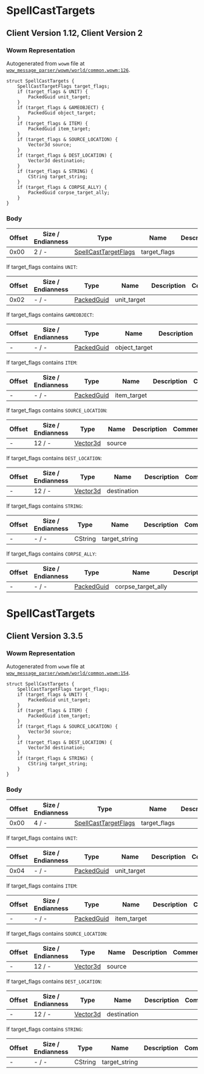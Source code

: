 # SpellCastTargets

## Client Version 1.12, Client Version 2

### Wowm Representation

Autogenerated from `wowm` file at [`wow_message_parser/wowm/world/common.wowm:126`](https://github.com/gtker/wow_messages/tree/main/wow_message_parser/wowm/world/common.wowm#L126).
```rust,ignore
struct SpellCastTargets {
    SpellCastTargetFlags target_flags;
    if (target_flags & UNIT) {
        PackedGuid unit_target;
    }
    if (target_flags & GAMEOBJECT) {
        PackedGuid object_target;
    }
    if (target_flags & ITEM) {
        PackedGuid item_target;
    }
    if (target_flags & SOURCE_LOCATION) {
        Vector3d source;
    }
    if (target_flags & DEST_LOCATION) {
        Vector3d destination;
    }
    if (target_flags & STRING) {
        CString target_string;
    }
    if (target_flags & CORPSE_ALLY) {
        PackedGuid corpse_target_ally;
    }
}
```
### Body

| Offset | Size / Endianness | Type | Name | Description | Comment |
| ------ | ----------------- | ---- | ---- | ----------- | ------- |
| 0x00 | 2 / - | [SpellCastTargetFlags](spellcasttargetflags.md) | target_flags |  |  |

If target_flags contains `UNIT`:

| Offset | Size / Endianness | Type | Name | Description | Comment |
| ------ | ----------------- | ---- | ---- | ----------- | ------- |
| 0x02 | - / - | [PackedGuid](../spec/packed-guid.md) | unit_target |  |  |

If target_flags contains `GAMEOBJECT`:

| Offset | Size / Endianness | Type | Name | Description | Comment |
| ------ | ----------------- | ---- | ---- | ----------- | ------- |
| - | - / - | [PackedGuid](../spec/packed-guid.md) | object_target |  |  |

If target_flags contains `ITEM`:

| Offset | Size / Endianness | Type | Name | Description | Comment |
| ------ | ----------------- | ---- | ---- | ----------- | ------- |
| - | - / - | [PackedGuid](../spec/packed-guid.md) | item_target |  |  |

If target_flags contains `SOURCE_LOCATION`:

| Offset | Size / Endianness | Type | Name | Description | Comment |
| ------ | ----------------- | ---- | ---- | ----------- | ------- |
| - | 12 / - | [Vector3d](vector3d.md) | source |  |  |

If target_flags contains `DEST_LOCATION`:

| Offset | Size / Endianness | Type | Name | Description | Comment |
| ------ | ----------------- | ---- | ---- | ----------- | ------- |
| - | 12 / - | [Vector3d](vector3d.md) | destination |  |  |

If target_flags contains `STRING`:

| Offset | Size / Endianness | Type | Name | Description | Comment |
| ------ | ----------------- | ---- | ---- | ----------- | ------- |
| - | - / - | CString | target_string |  |  |

If target_flags contains `CORPSE_ALLY`:

| Offset | Size / Endianness | Type | Name | Description | Comment |
| ------ | ----------------- | ---- | ---- | ----------- | ------- |
| - | - / - | [PackedGuid](../spec/packed-guid.md) | corpse_target_ally |  |  |

# SpellCastTargets

## Client Version 3.3.5

### Wowm Representation

Autogenerated from `wowm` file at [`wow_message_parser/wowm/world/common.wowm:154`](https://github.com/gtker/wow_messages/tree/main/wow_message_parser/wowm/world/common.wowm#L154).
```rust,ignore
struct SpellCastTargets {
    SpellCastTargetFlags target_flags;
    if (target_flags & UNIT) {
        PackedGuid unit_target;
    }
    if (target_flags & ITEM) {
        PackedGuid item_target;
    }
    if (target_flags & SOURCE_LOCATION) {
        Vector3d source;
    }
    if (target_flags & DEST_LOCATION) {
        Vector3d destination;
    }
    if (target_flags & STRING) {
        CString target_string;
    }
}
```
### Body

| Offset | Size / Endianness | Type | Name | Description | Comment |
| ------ | ----------------- | ---- | ---- | ----------- | ------- |
| 0x00 | 4 / - | [SpellCastTargetFlags](spellcasttargetflags.md) | target_flags |  |  |

If target_flags contains `UNIT`:

| Offset | Size / Endianness | Type | Name | Description | Comment |
| ------ | ----------------- | ---- | ---- | ----------- | ------- |
| 0x04 | - / - | [PackedGuid](../spec/packed-guid.md) | unit_target |  |  |

If target_flags contains `ITEM`:

| Offset | Size / Endianness | Type | Name | Description | Comment |
| ------ | ----------------- | ---- | ---- | ----------- | ------- |
| - | - / - | [PackedGuid](../spec/packed-guid.md) | item_target |  |  |

If target_flags contains `SOURCE_LOCATION`:

| Offset | Size / Endianness | Type | Name | Description | Comment |
| ------ | ----------------- | ---- | ---- | ----------- | ------- |
| - | 12 / - | [Vector3d](vector3d.md) | source |  |  |

If target_flags contains `DEST_LOCATION`:

| Offset | Size / Endianness | Type | Name | Description | Comment |
| ------ | ----------------- | ---- | ---- | ----------- | ------- |
| - | 12 / - | [Vector3d](vector3d.md) | destination |  |  |

If target_flags contains `STRING`:

| Offset | Size / Endianness | Type | Name | Description | Comment |
| ------ | ----------------- | ---- | ---- | ----------- | ------- |
| - | - / - | CString | target_string |  |  |

